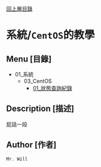 [回上層目錄](../README.md)

# 系統/`CentOS`的教學

## **Menu [目錄]**
+ 01_系統
    + 03_CentOS
        + [01_狀態查詢紀錄](01_狀態查詢紀錄.md)

## **Description [描述]**
屁話一段

## **Author [作者]**
`Mr. Will`
